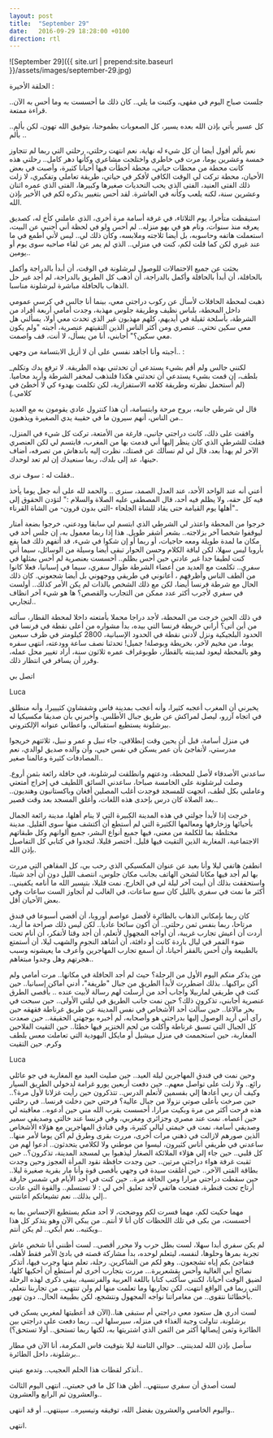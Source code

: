 ```yaml
---
layout: post
title:  "September 29"
date:   2016-09-29 18:28:00 +0100
direction: rtl
---
```


![September 29]({{ site.url | prepend:site.baseurl }}/assets/images/september-29.jpg)

الحلقة الأخيرة :

جلست صباح اليوم في مقهى، وكتبت ما يلي.. كان ذلك ما أحسست به وما أحس به الآن.. قراءة ممتعة.

كل عسير يأتي بإذن الله بعده يسير، كل الصعوبات بطموحنا، بتوفيق الله تهون، لكن بألم.. بألم ..

نعم بألم أقول أيضا أن كل شيء له نهاية، نعم انتهت رحلتي، رحلتي التي ربما لم تتجاوز خمسة وعشرين يوما، مرت في خاطري واختلجت مشاعري وكأنها دهر كامل.. رحلتي هذه كانت محطة من محطات حياتي، محطة أخطأت فيها أحيانا كثيرة، وأصبت في بعض الأحيان، محطة تركت لي الوقت الكافي لأفكر في حياتي، طريقة تعاملي وتفكيري، لا زلت ذلك الفتى العنيد، الفتى الذي يحب التحديات صغيرها وكبيرها، الفتى الذي عمره اثنان وعشرين سنة، لكنه يلعب وكأنه في العاشرة. لقد أحس بتغيير يذكره لكم في الأخير بإذن الله.

استيقظت متأخرا، يوم الثلاثاء، في غرفة أسامة مرة أخرى، الذي عاملني كأخ له، كصديق يعرفه منذ سنوات، ونام هو في بهو منزله.. لم أحس ولو في لحظة أني أجنبي عن البيت، استعملت هاتفه وحاسوبه، بل أيضا ثلاجته وملابسه، وكأن ذلك لي.. ليس لأني أطمع في ما عند غيري لكن كما قلت لكم، كنت في منزلي.. الذي لم يمر عن لقاء صاحبه سوى يوم أو يومين..

بحثت عن جميع الاحتمالات للوصول لبرشلونة في الوقت، أن أبدأ بالدراجة وأكمل بالحافلة، أن أبدأ بالحافلة وأكمل بالدراجة، أن أذهب كل الطريق بالدراجة، لم أجد غير حل الذهاب بالحافلة مباشرة لبرشلونة مناسبا.

ذهبت لمحطة الحافلات لأسأل عن ركوب دراجتي معي، بينما أنا جالس في كرسي عمومي داخل المحطة، بلباس نظيف وطريقة جلوس مهذبة، وجدت أمامي أربعة أفراد من الشرطة، بأسلحة ثقيلة في أيديهم، كلهم مهذبون غير الذي تحدث معي أولا، يسألني هل معي سكين تحتي.. عنصري ومن أكثر الناس الذين التقيتهم عنصرية، أجبته "ولم يكون معي سكين؟" أجابني، أنا من يسأل، لا أنت، قف واصمت.

أجبته وأنا أجاهد نفسي على أن لا أزيل الابتسامة من وجهي.. :

_لكنني جالس ولم أقم بشيء يستدعي أن تحدثني بهذه الطريقة. لا ترفع يدك وتكلم بلطف، إن قمت بشيء يستدعي أن تحدثني هكذا فلنذهب لمخفر الشرطة وأريد محاميا. (لم أستحمل نظرته وطريقة كلامه الاستفزازية، لكن تكلمت بهدوء كي لا أخطئ في كلامي.)

قال لي شرطي جانبه، بروح مرحة وابتسامة، أن هذا كنترول عادي يقومون به مع العديد من الناس، أنهم سيرون ما في حقيبة يدي الصغيرة ويذهبون..

وافقت على ذلك، كانت دراجتي جانبي، فارغة من الأمتعة، تركت كل شيء في المنزل، فقلت للشرطي الذي كان ينظر إليها أني قدمت بها من المغرب، فابتسم لي لكن العنصري الآخر لم يهدأ بعد، قال لي لم نسألك عن قصتك، نظرت إليه باندهاش من تصرفه، أضاف حينها، عد إلى بلدك، ربما سنعيدك إن لم تعد لوحدك.

فقلت له : سوف نرى..

أعني أنه عند الواحد الأحد، عند العدل الصمد، سنرى .. والحمد لله على أنه جعل يوما يأخذ فيه كل حقه، ولا يظلم فيه أحد، قال المصطفى عليه الصلاة والسلام :" لتؤدن الحقوق إلى أهلها يوم القيامة حتى يقاد للشاة الجلحاء -التي بدون قرون- من الشاة القرناء"..

خرجوا من المحطة واعتذر لي الشرطي الذي ابتسم لي سابقا وودعني، خرجوا بضعة أمتار ليوقفوا شخصا آخر بزلاجته.. بشعر أشقر طويل. هذا إذا ربما معمول به، إن جلس أحد في مكان ما لمدة طويلة ومعه حاجيات، أو ربما أو إن شكوا في شيء، قد أتفهم ذلك فما يقع بأروبا ليس سهلا، لكن لباقة الكلام وحسن الحوار تبقى أيضا وسيلة من الوسائل، سيما أني كنت لطيفا جدا غير عادتي حين أحس بظلم.. أحسست بعنصرية لم أحس بمثلها في سفري.. تكلمت مع العديد من أعضاء الشرطة طوال سفري، سيما في إسبانيا، فعلا كانوا من ألطف الناس وأظرفهم ، أعانوني في طريقي ووجهوني بل أيضا شجعوني. كان ذلك الحال مع شرطة فرنسا أيضا، لكن مع ذلك الشخص بالذات لم يكن الأمر كذلك.. أولست في سفري لأجرب أكثر عدد ممكن من التجارب والقصص؟ ها هو شيء آخر انظاف لتجاربي..

في ذلك الحين خرجت من المحطة، لأجد دراجا محملا بأمتعته داخلا لمحطة القطار، سألته من أين أتى؟ أراني خريطة فرنسا التي بيده، بدأ مشواره من أعلى نقطة في فرنسا في الحدود البلجيكية ونزل لأدنى نقطة في الحدود الإسبانية، 2800 كيلومتر في ظرف سبعين يوما، من مخيم لآخر، بخريطة وبوصلة! جميل! تحدثنا نصف ساعة وودعته، انتهى سفره وهو بالمحطة ليعود لمدينته بالقطار، طوبوغراف عمره ثلاثون سنة، أراد تغيير محل عمله، وقرر أن يسافر في انتظار ذلك.

اتصل بي

Luca

يخبرني أن المغرب أعجبه كثيرا، وأنه أعجب بمدينة فاس وشفشاون كثيييرا، وأنه منطلق في اتجاه آزرو، ليصل لمراكش عن طريق جبال الأطلس. وأخبرني بأن صديقا مكسيكيا له ببرشلونة يستطيع استقبالي، وأعطاني عنوانه الإلكتروني.

في منزل أسامة، قبل أن يحين وقت إنطلاقي، جاء نبيل و عمر و نبيل، ثلاثتهم خريجوا مدرستي، لأتفاجئ بأن عمر يسكن في نفس حيي، وأن والده صديق لوالدي، نعم المصادفات كثيرة وعالمنا صغير..

ساعدني الأصدقاء لأصل للمحطة، ودعتهم وانطلقت لبرشلونة، في حافلة رائعة بثمن أروع. وصلت لبرشلونة على الخامسة صباحا، ساعدني السائق اللطيف في إخراج أمتعتي وعاملني بكل لطف، اتجهت للمسجد فوجدت أغلب المصلين أفغان وباكستانيون وهنديون.. بعد الصلاة كان درس بإحدى هذه اللغات، وأغلق المسجد بعد وقت قصير..

خرجت إذا لأبدأ جولتي في هذه المدينة الكبيرة التي لا ينام أهلها، مدينة رائعة الجمال بأحيائها وزخارفها ومعالمها الكثيرة التي لم أستطع أن أكتشف منها سوى القليل. مدينة مختلطة بما للكلمة من معنى، فيها جميع أنواع البشر، جميع ألوانهم وكل طبقاتهم الاجتماعية، المغاربة الذين التقيت فيها قليل. أختصر قليلا، لتجدوا في كتابي كل التفاصيل بإذن الله.

انطفئ هاتفي ليلا وأنا بعيد عن عنوان المكسيكي الذي رحب بي، كل المقاهي التي مررت بها لم أجد فيها مكانا لشحن الهاتف بجانب مكان جلوس، انتصف الليل دون أن أجد شيئا، واستحققت بذلك أن أبيت آخر ليلة لي في الخارج. نمت قليلا، بتيسير الله ما أنامه يكفيني.. أكثر ما نمت في سفري بالليل كان سبع ساعات، في الغالب لم أتجاوز الست ساعات وفي بعض الأحيان أقل.

كان ربما بإمكاني الذهاب بالطائرة لأفضل عواصم أوروبا، أن أقضي أسبوعا في فندق مرتاحا، ربما بنفس ثمن رحلتي.. أن أكون سائحا عاديا.. لكن ليس ذلك صراحة ما أريد، أردت أن أعيش تجارب غريبة، أن أواجه المجهول لأتعلم، أن أجد وقتا لأتفكر، أن أنام تحت ضوء القمر في ليال باردة كانت أو دافئة، أن أشاهد النجوم والشهب ليلا، أن أستمتع بالطبيعة وأن أحس بالفقر أحيانا، أن أسمع تجارب المهاجرين وأعرف ما يعيشونه وسبب هجرتهم وهل وجدوا مبتغاهم..

من يذكر منكم اليوم الأول من الرحلة؟ حيث لم أجد الحافلة في مكانها.. مرت أمامي ولم أكن براكبها.. بذلك اضطررت لأبدأ الطريق من جبال "طريفة"، أدني أماكن إسبانيا.. حين كنت في طريقي لماربيلا وأجاب أحد من أرسلت لهم رسالة لأبيت عنده .. بأقصى الطرق عنصرية أجابني، تذكرون ذلك؟ حين نمت جانب الطريق في ليلتي الأولى.. حين سبحت في بحر مالاغا.. حين سألت أحد الأشخاص في نفس المدينة عن طريق غرناطة فقهقه حين رآى أني أريد الوصول إليها بدراجتي هو وأصحابه، لم أخبره بوجهتي الحقيقة.. حين صعدت كل الجبال التي تسبق غرناطة وأكلت من لحم الخنزير فيها خطئا.. حين التقيت الفلاحين المغاربة، حين استحممت في منزل ميشيل أو مايكل اليهودية التي تعاملت معس بلطف وكرم. حين التقيت

Luca

وحين نمت في فندق المهاجرين ليلة العيد.. حين صليت العيد مع المغاربة في جو عائلي رائع.. ولا زلت على تواصل معهم.. حين دفعت أربعين يورو غرامة لدخولي الطريق السيار وكيف أن ربي أعادها إلي بقسمين لأتعلم الدرس.. تتذكرون حين رأيت غزلانا لأول مرة؟.. حين صرخت بأعلى صوتي نزولا من جبال عالية؟ فرحتي حين دخلت فرنسا.. في رحلتي هذه فرحت أكثر من مرة وبكيت مرارا، أحسست بقرب الله مني حين أدعوه.. معاقبته لي حين أعصاه. نمت عند مصري وجزائري ومغربي، وفي فرنسا عند خالتي وصديقي سمير وصديقي أسامة، نمت في خيمتي ليالي كثيرة، وفي فنادق المهاجرين مع هؤلاء الأشخاص الذين صورهم لازالت في ذهني مرات أخرى، مررت بقرى وطرق لم أكن يوما لأمر منها.. ساعدني في طريقي أناس كثيرون، ليسوا من موطني ولا لكلامي يتحدثون.. أدعوا لهم من كل قلبي.. حين جاء إلي هؤلاء الملائكة الصغار ليذهبوا بي لمسجد المدينة، تذكرون؟.. حين ثقبت غرفة هواء دراجتي مرتين.. حين وجدت حافظة نقود المرأة العجوز وحين وجدت بطاقة الفتى الآخر.. حين أغلقت سيدة في وجهي بأقصى قوة وأنا مار بقرية صغيرة ليلا.. حين سقطت دراجتي مرارا ومن الحافة مرة.. حين كنت في أحد الأيام في شمس حارقة أرتاح تحت قنطرة، ففتحت هاتفي لأجد تعليق أخي لي : لا تستسلم.. والقوة التي عادت إلي بذلك.. نعم تشيعاتكم أعانتني..

مهما حكيت لكم، مهما فسرت لكم ووضحت، لا أحد منكم يستطيع الإحساس بما به أحسست، من بكى في تلك اللحظات كان أنا لا أنتم.. من يبكي الآن وهو يتذكر كل هذا ويكتبه.. نعم أبكي.. لم يكن أنتم..

لم يكن سفري أبدا سهلا، لست بطل حرب ولا محرر أقصى.. لست أظنني أنا شخص عاش تجربة بمرها وحلوها، لنفسه، ليتعلم لوحده، بدأ مشاركة قصته في بادئ الأمر فقط لأهله، فتفاجئ بكم إياه تشجعون.. وهو لكم من الشاكرين. رحلة، تعلم منها وجرب فيها، أتذكر نصائح أبي الغالية وأحس بقشعريرة... مررت بتجارب أخرى لم أستطع أن أحكيها كلها، لضيق الوقت أحيانا، لكنني سأكتب كتابا باللغة العربية والفرنسية، يبقى ذكرى لهذه الرحلة التي ربما في الواقع انتهت، لكن تجاربها وما تعلمت منها لم ولن تنتهي.. من تجاربنا نتعلم، بأخطائنا نتقوى.. من مغامراتنا نواجه المجهول ونتشجع، لكن بطبيعة الحال.. دون تهور.

لست أدري هل ستعود معي دراجتي أم ستبقى هنا..(الآن قد أعطيتها لمغربي يسكن في برشلونة، تناولت وجبة الغذاء في منزله، سيرسلها لي.. ربما دفعت على دراجتي بين الطائرة وثمن إيصالها أكثر من الثمن الذي اشتريتها به، لكنها ربما تستحق.. أولا تستحق؟)

سأصل بإذن الله لمدينتي.. حوالي الثامنة ليلا بتوقيت فاس المكرمة، أنا الآن في مطار برشلونة، داخل الطائرة..

أتذكر لقطات هذا الحلم العجيب.. وتدمع عيني..

لست أصدق أن سفري سينتهي.. أظن هذا كل ما في جعبتي.. انتهى اليوم الثالث والعشرون ثم الرابع والعشرون..

واليوم الخامس والعشرون بفضل الله، توفيقه وتيسيره.. سينتهي.. أو قد انتهى..

انتهى.